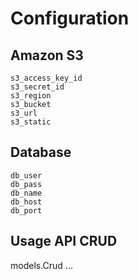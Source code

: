 # Configuration

## Amazon S3
    s3_access_key_id
    s3_secret_id
    s3_region
    s3_bucket
    s3_url
    s3_static

## Database

    db_user
    db_pass
    db_name
    db_host
    db_port

## Usage API CRUD

models.Crud ...